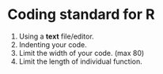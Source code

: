 # Coding standard for R

1. Using a **text** file/editor.
2. Indenting your code.
3. Limit the width of your code. (max 80)
4. Limit the length of individual function.
